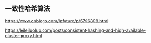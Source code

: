 ## 一致性哈希算法

https://www.cnblogs.com/lpfuture/p/5796398.html

https://leileiluoluo.com/posts/consistent-hashing-and-high-available-cluster-proxy.html

